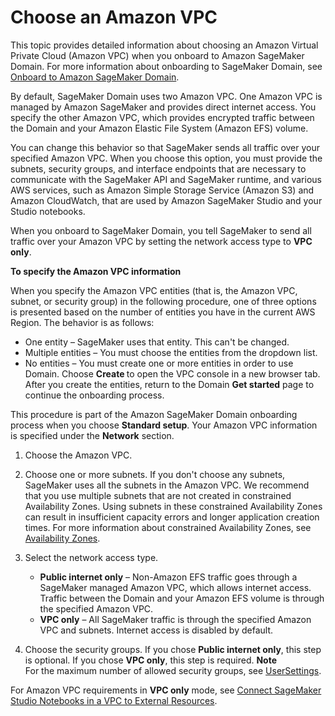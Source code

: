 # Choose an Amazon VPC<a name="onboard-vpc"></a>

This topic provides detailed information about choosing an Amazon Virtual Private Cloud \(Amazon VPC\) when you onboard to Amazon SageMaker Domain\. For more information about onboarding to SageMaker Domain, see [Onboard to Amazon SageMaker Domain](gs-studio-onboard.md)\.

By default, SageMaker Domain uses two Amazon VPC\. One Amazon VPC is managed by Amazon SageMaker and provides direct internet access\. You specify the other Amazon VPC, which provides encrypted traffic between the Domain and your Amazon Elastic File System \(Amazon EFS\) volume\.

You can change this behavior so that SageMaker sends all traffic over your specified Amazon VPC\. When you choose this option, you must provide the subnets, security groups, and interface endpoints that are necessary to communicate with the SageMaker API and SageMaker runtime, and various AWS services, such as Amazon Simple Storage Service \(Amazon S3\) and Amazon CloudWatch, that are used by Amazon SageMaker Studio and your Studio notebooks\.

When you onboard to SageMaker Domain, you tell SageMaker to send all traffic over your Amazon VPC by setting the network access type to **VPC only**\.

**To specify the Amazon VPC information**

When you specify the Amazon VPC entities \(that is, the Amazon VPC, subnet, or security group\) in the following procedure, one of three options is presented based on the number of entities you have in the current AWS Region\. The behavior is as follows:
+ One entity – SageMaker uses that entity\. This can't be changed\.
+ Multiple entities – You must choose the entities from the dropdown list\.
+ No entities – You must create one or more entities in order to use Domain\. Choose **Create <entity>** to open the VPC console in a new browser tab\. After you create the entities, return to the Domain **Get started** page to continue the onboarding process\.

This procedure is part of the Amazon SageMaker Domain onboarding process when you choose **Standard setup**\. Your Amazon VPC information is specified under the **Network** section\.

1. Choose the Amazon VPC\.

1. Choose one or more subnets\. If you don't choose any subnets, SageMaker uses all the subnets in the Amazon VPC\. We recommend that you use multiple subnets that are not created in constrained Availability Zones\. Using subnets in these constrained Availability Zones can result in insufficient capacity errors and longer application creation times\. For more information about constrained Availability Zones, see [Availability Zones](https://docs.aws.amazon.com/AWSEC2/latest/UserGuide/using-regions-availability-zones.html#concepts-availability-zones)\.

1. Select the network access type\.
   + **Public internet only** – Non\-Amazon EFS traffic goes through a SageMaker managed Amazon VPC, which allows internet access\. Traffic between the Domain and your Amazon EFS volume is through the specified Amazon VPC\.
   + **VPC only** – All SageMaker traffic is through the specified Amazon VPC and subnets\. Internet access is disabled by default\.

1. Choose the security groups\. If you chose **Public internet only**, this step is optional\. If you chose **VPC only**, this step is required\.
**Note**  
For the maximum number of allowed security groups, see [UserSettings](https://docs.aws.amazon.com/sagemaker/latest/APIReference/API_UserSettings.html)\.

For Amazon VPC requirements in **VPC only** mode, see [Connect SageMaker Studio Notebooks in a VPC to External Resources](studio-notebooks-and-internet-access.md)\.